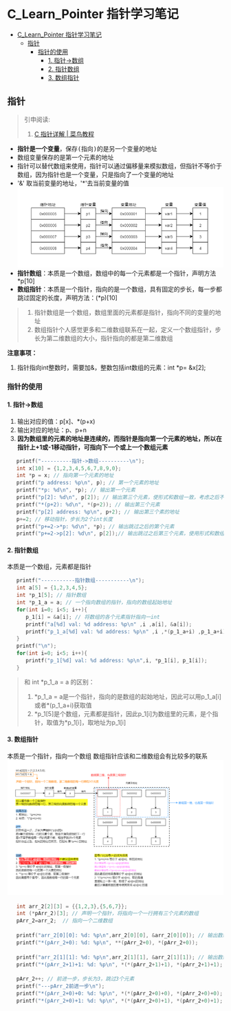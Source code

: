 #   C_Learn_Pointer 指针学习笔记
  
- [C_Learn_Pointer 指针学习笔记](#c_learn_pointer-指针学习笔记)
  - [指针](#指针)
    - [指针的使用](#指针的使用)
      - [1. 指针->数组](#1-指针-数组)
      - [2. 指针数组](#2-指针数组)
      - [3. 数组指针](#3-数组指针)
  
##   指针
  
> 引申阅读:
> 1. [C 指针详解 | 菜鸟教程](https://www.runoob.com/w3cnote/c-pointer-detail.html )
  
* **指针是一个变量**，<kbd>保存(指向)</kbd>的是另一个变量的地址
* 数组变量保存的是第一个元素的地址
* 指针可以替代数组来使用，指针可以通过偏移量来模拟数组，但指针不等价于数组，因为指针也是一个变量，只是指向了一个变量的地址
* '&' 取当前变量的地址，'*'去当前变量的值
![](pointer.png )  
* **指针数组**：本质是一个数组，数组中的每一个元素都是一个指针，声明方法*p[10]
* **数组指针**：本质是一个指针，指向的是一个数组，具有固定的步长，每一步都跳过固定的长度，声明方法：(*p)[10]
> 1. 指针数组是一个数组，数组里面的元素都是指针，指向不同的变量的地址
> 2. 数组指针个人感觉更多和二维数组联系在一起，定义一个数组指针，步长为第二维数组的大小，指针指向的都是第二维数组
  
**注意事项：**
1. 指针指向int整数时，需要加&，整数包括int数组的元素：int *p= &x[2];
###   指针的使用
  
  
####  1. 指针->数组
  
   1. 输出对应的值：p[x]、*(p+x)
   2. 输出对应的地址：p、p+n
   3. **因为数组里的元素的地址是连续的，而指针是指向第一个元素的地址，所以在指针上+1或-1移动指针，可指向下一个或上一个数组元素**
```C
   printf("----------指针->数组----------\n");
   int x[10] = {1,2,3,4,5,6,7,8,9,0};
   int *p = x; // 指向第一个元素的地址
   printf("p address: %p\n", p); // 第一个元素的地址
   printf("*p: %d\n", *p); // 输出第一个元素
   printf("p[2]: %d\n", p[2]); // 输出第三个元素，使形式和数组一致，考虑之后不使用此形式，容易造成混淆
   printf("*(p+2): %d\n", *(p+2)); // 输出第三个元素
   printf("p[2] address: %p\n", p+2); // 输出第三个素的地址
   p+=2; // 移动指针，步长为2个int长度
   printf("p+=2->*p: %d\n", *p); // 输出跳过之后的第个元素
   printf("p+=2->p[2]: %d\n", p[2]);// 输出跳过之后第三个元素，使用形式和数组一致，考虑之后不使用此形式容易造成混淆
```
  
####  2. 指针数组
   <kbd>本质是一个数组，元素都是指针</kbd>

```C++
   printf("-----------指针数组-----------\n");
   int a[5] = {1,2,3,4,5};
   int *p_1[5]; // 指针数组
   int *p_1_a = a; // 一个指向数组的指针，指向的数组起始地址
   for(int i=0; i<5; i++){
      p_1[i] = &a[i]; // 将数组的各个元素指针指向一int
      printf("a[%d] val: %d address: %p\n" ,i ,a[i], &a[i]);
      printf("p_1_a[%d] val: %d address: %p\n" ,i ,*(p_1_a+i) ,p_1_a+i);
   }
   printf("\n");
   for(int i=0; i<5; i++){
      printf("p_1[%d] val: %d address: %p\n",i, *p_1[i], p_1[i]);
   }
```
> 和 int *p_1_a = a 的区别：
> 1. \*p_1_a = a是一个指针，指向的是数组的起始地址，因此可以用p_1_a[i] 或者\*(p_1_a+i)获取值
> 2. *p_1[5]是个数组，元素都是指针，因此p_1[i]为数组里的元素，是个指针，取值为\*p_1[i]，取地址为p_1[i]
  
####  3. 数组指针
   <kbd>本质是一个指针，指向一个数组</kbd>
   数组指针应该和二维数组会有比较多的联系
![](pointer2array.png ) 

```C++
   int arr_2[2][3] = {{1,2,3},{5,6,7}};
   int (*pArr_2)[3]; // 声明一个指针，将指向一个一行拥有三个元素的数组
   pArr_2=arr_2;  // 指向一个二维数组

   printf("arr_2[0][0]: %d: %p\n",arr_2[0][0], &arr_2[0][0]); // 输出数组第一个元素及地址
   printf("*(pArr_2+0): %d: %p\n", **(pArr_2+0), *(pArr_2+0));

   printf("arr_2[1][1]: %d: %p\n",arr_2[1][1], &arr_2[1][1]); // 输出数组第二行的第二个元素及地址
   printf("*(pArr_2+1)+1: %d: %p\n", *(*(pArr_2+1)+1), *(pArr_2+1)+1);

   pArr_2++; // 前进一步，步长为3，跳过3个元素
   printf("---pArr_2前进一步\n");
   printf("*(pArr_2+0)+0: %d: %p\n", *(*(pArr_2+0)+0), *(pArr_2+0)+0); // 输出前进之后的输出数组第一个元素及地址
   printf("*(pArr_2+0)+1: %d: %p\n", *(*(pArr_2+0)+1), *(pArr_2+0)+1); // 输出前进之后的输出数组第二个元素及地址
```
  
